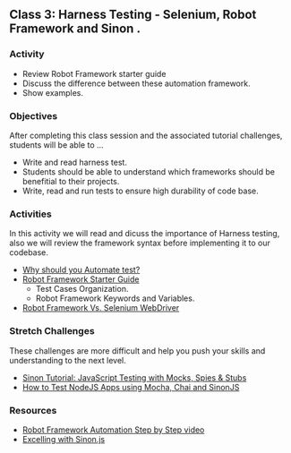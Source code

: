 ## Class 3: Harness Testing - Selenium, Robot Framework and Sinon .

### Activity
- Review Robot Framework starter guide
- Discuss the difference between these automation framework.
- Show examples. 

### Objectives
After completing this class session and the associated tutorial challenges, students will be able to ...
- Write and read harness test.
- Students should be able to understand which frameworks should be benefitial to their projects.
- Write, read and run tests to ensure high durability of code base.

### Activities
In this activity we will read and dicuss the importance of Harness testing, also we will review the framework syntax before implementing it to our codebase.
- [Why should you Automate test?](https://www.guru99.com/automation-testing.html)
- [Robot Framework Starter Guide](https://github.com/robotframework/QuickStartGuide/blob/master/QuickStart.rst)
    - Test Cases Organization.
    - Robot Framework Keywords and Variables.
- [Robot Framework Vs. Selenium WebDriver](https://blog.testproject.io/2016/11/22/robot-framework-introduction/)
    
### Stretch Challenges
These challenges are more difficult and help you push your skills and understanding to the next level. 
- [Sinon Tutorial: JavaScript Testing with Mocks, Spies & Stubs](https://www.sitepoint.com/sinon-tutorial-javascript-testing-mocks-spies-stubs/)
- [How to Test NodeJS Apps using Mocha, Chai and SinonJS](https://scotch.io/tutorials/how-to-test-nodejs-apps-using-mocha-chai-and-sinonjs)

### Resources
- [Robot Framework Automation Step by Step video](https://www.youtube.com/watch?v=8h5knh2jLCA) 
- [Excelling with Sinon.js](https://medium.com/building-ibotta/excelling-with-sinon-js-be35b974b75e)

